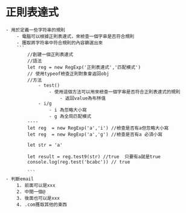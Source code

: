 # 正則表達式
    - 用於定義一些字符串的規則
        - 電腦可以根據正則表達式，來檢查一個字串是否符合規則
        - 獲取將字符串中符合規則的內容篩選出來
        ```
            //創建一個正則表達式
            //語法
            let reg = new RegExp('正則表達式','匹配模式')
            // 使用typeof檢查正則對象會返回obj
            //方法
                - test()
                    - 使用這個方法可以用來檢查一個字串是否符合正則表達式的規則
                        - 返回value為布林值
                - i/g
                    - i 為忽略大小寫
                    - g 為全局匹配模式
            ----
            let reg  = new RegExp('a','i') //檢查是否有a但忽略大小寫
            let reg  = new RegExp('a','g') //檢查是否有a 必須小寫
            
            let str = 'a'
            
            let result = reg.test9(str) //true  只要有a就是true
            console.log(reg.test('bcabc')) // true
            
            ```
    - 判斷email
        1. 前面可以是xxx
        2. 中間一個@
        3. 後面也可以是xxx
        4. .com獲取其他的東西
    